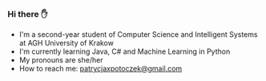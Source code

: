 ### Hi there :raised_hand:
- I'm a second-year student of Computer Science and Intelligent Systems at AGH University of Krakow
- I'm currently learning Java, C# and Machine Learning in Python
- My pronouns are she/her
- How to reach me: patrycjaxpotoczek@gmail.com
